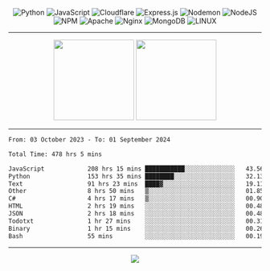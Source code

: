 <div align="center">
  
![Python](https://img.shields.io/badge/python-3670A0?style=for-the-badge&logo=python&logoColor=ffdd54) ![JavaScript](https://img.shields.io/badge/javascript-%23323330.svg?style=for-the-badge&logo=javascript&logoColor=%23F7DF1E) ![Cloudflare](https://img.shields.io/badge/Cloudflare-F38020?style=for-the-badge&logo=Cloudflare&logoColor=white) ![Express.js](https://img.shields.io/badge/express.js-%23404d59.svg?style=for-the-badge&logo=express&logoColor=%2361DAFB) ![Nodemon](https://img.shields.io/badge/NODEMON-%23323330.svg?style=for-the-badge&logo=nodemon&logoColor=%BBDEAD) ![NodeJS](https://img.shields.io/badge/node.js-6DA55F?style=for-the-badge&logo=node.js&logoColor=white) ![NPM](https://img.shields.io/badge/NPM-%23CB3837.svg?style=for-the-badge&logo=npm&logoColor=white) ![Apache](https://img.shields.io/badge/apache-%23D42029.svg?style=for-the-badge&logo=apache&logoColor=white) ![Nginx](https://img.shields.io/badge/nginx-%23009639.svg?style=for-the-badge&logo=nginx&logoColor=white) ![MongoDB](https://img.shields.io/badge/MongoDB-%234ea94b.svg?style=for-the-badge&logo=mongodb&logoColor=white) ![LINUX](https://img.shields.io/badge/Linux-FCC624?style=for-the-badge&logo=linux&logoColor=black)

---


<img src="https://github-readme-streak-stats.herokuapp.com/?user=anotherrandomonline&theme=react" height="160"/>
  
<img src="https://github-readme-stats.vercel.app/api?username=anotherrandomonline&show_icons=true&include_all_commits=true&theme=react" height="160"/>
</div>

---

<!--START_SECTION:waka-->

```txt
From: 03 October 2023 - To: 01 September 2024

Total Time: 478 hrs 5 mins

JavaScript            208 hrs 15 mins ███████████░░░░░░░░░░░░░░   43.56 %
Python                153 hrs 35 mins ████████░░░░░░░░░░░░░░░░░   32.13 %
Text                  91 hrs 23 mins  ████▓░░░░░░░░░░░░░░░░░░░░   19.11 %
Other                 8 hrs 50 mins   ▒░░░░░░░░░░░░░░░░░░░░░░░░   01.85 %
C#                    4 hrs 17 mins   ▒░░░░░░░░░░░░░░░░░░░░░░░░   00.90 %
HTML                  2 hrs 19 mins   ░░░░░░░░░░░░░░░░░░░░░░░░░   00.48 %
JSON                  2 hrs 18 mins   ░░░░░░░░░░░░░░░░░░░░░░░░░   00.48 %
Todotxt               1 hr 27 mins    ░░░░░░░░░░░░░░░░░░░░░░░░░   00.31 %
Binary                1 hr 15 mins    ░░░░░░░░░░░░░░░░░░░░░░░░░   00.26 %
Bash                  55 mins         ░░░░░░░░░░░░░░░░░░░░░░░░░   00.19 %
```

<!--END_SECTION:waka-->

---

<div align="center">
  
![](https://github-profile-trophy.vercel.app/?username=anotherrandomonline&theme=darkhub&no-frame=true&no-bg=true&margin-w=4)

</div>
